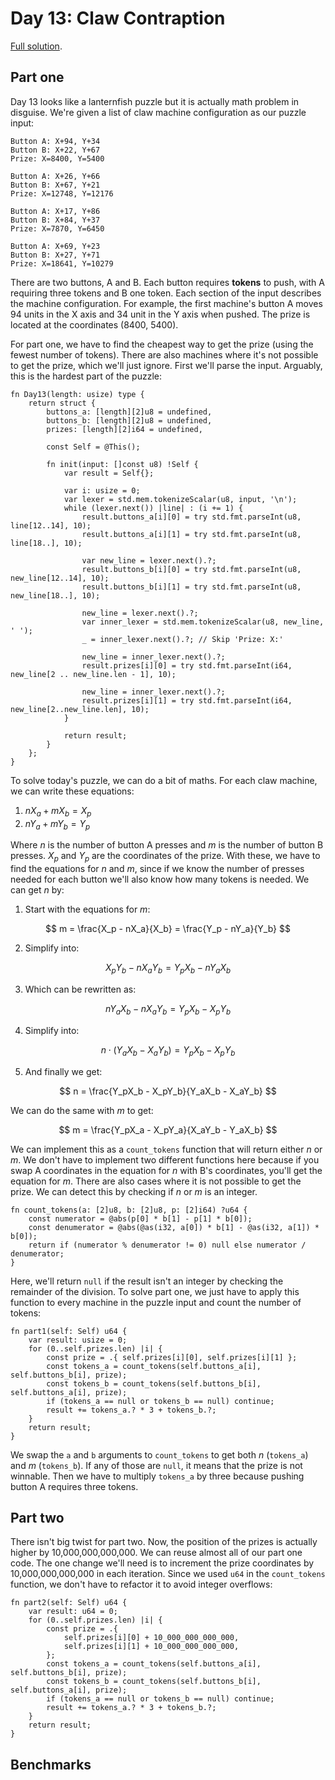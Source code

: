 # Day 13: Claw Contraption

[Full solution](../src/days/day13.zig).

## Part one

Day 13 looks like a lanternfish puzzle but it is actually math problem in disguise. We're given a list of claw machine configuration as our puzzle input:

```
Button A: X+94, Y+34
Button B: X+22, Y+67
Prize: X=8400, Y=5400

Button A: X+26, Y+66
Button B: X+67, Y+21
Prize: X=12748, Y=12176

Button A: X+17, Y+86
Button B: X+84, Y+37
Prize: X=7870, Y=6450

Button A: X+69, Y+23
Button B: X+27, Y+71
Prize: X=18641, Y=10279
```

There are two buttons, A and B. Each button requires **tokens** to push, with A requiring three tokens and B one token. Each section of the input describes the machine configuration. For example, the first machine's button A moves 94 units in the X axis and 34 unit in the Y axis when pushed. The prize is located at the coordinates (8400, 5400).

For part one, we have to find the cheapest way to get the prize (using the fewest number of tokens). There are also machines where it's not possible to get the prize, which we'll just ignore. First we'll parse the input. Arguably, this is the hardest part of the puzzle:

```zig
fn Day13(length: usize) type {
    return struct {
        buttons_a: [length][2]u8 = undefined,
        buttons_b: [length][2]u8 = undefined,
        prizes: [length][2]i64 = undefined,

        const Self = @This();

        fn init(input: []const u8) !Self {
            var result = Self{};

            var i: usize = 0;
            var lexer = std.mem.tokenizeScalar(u8, input, '\n');
            while (lexer.next()) |line| : (i += 1) {
                result.buttons_a[i][0] = try std.fmt.parseInt(u8, line[12..14], 10);
                result.buttons_a[i][1] = try std.fmt.parseInt(u8, line[18..], 10);

                var new_line = lexer.next().?;
                result.buttons_b[i][0] = try std.fmt.parseInt(u8, new_line[12..14], 10);
                result.buttons_b[i][1] = try std.fmt.parseInt(u8, new_line[18..], 10);

                new_line = lexer.next().?;
                var inner_lexer = std.mem.tokenizeScalar(u8, new_line, ' ');
                _ = inner_lexer.next().?; // Skip 'Prize: X:'

                new_line = inner_lexer.next().?;
                result.prizes[i][0] = try std.fmt.parseInt(i64, new_line[2 .. new_line.len - 1], 10);

                new_line = inner_lexer.next().?;
                result.prizes[i][1] = try std.fmt.parseInt(i64, new_line[2..new_line.len], 10);
            }

            return result;
        }
    };
}
```

To solve today's puzzle, we can do a bit of maths. For each claw machine, we can write these equations:

1. $nX_a + mX_b = X_p$
2. $nY_a + mY_b = Y_p$

Where $n$ is the number of button A presses and $m$ is the number of button B presses. $X_p$ and $Y_p$ are the coordinates of the prize. With these, we have to find the equations for $n$ and $m$, since if we know the number of presses needed for each button we'll also know how many tokens is needed. We can get $n$ by:

1. Start with the equations for $m$:

$$
m = \frac{X_p - nX_a}{X_b} = \frac{Y_p - nY_a}{Y_b}
$$

2. Simplify into:

$$
X_pY_b - nX_aY_b = Y_pX_b - nY_aX_b
$$

3. Which can be rewritten as:

$$
nY_aX_b - nX_aY_b = Y_pX_b - X_pY_b
$$

4. Simplify into:

$$
n \cdot (Y_aX_b - X_aY_b) = Y_pX_b - X_pY_b
$$

5. And finally we get:

$$
n = \frac{Y_pX_b - X_pY_b}{Y_aX_b - X_aY_b}
$$

We can do the same with $m$ to get:

$$
m = \frac{Y_pX_a - X_pY_a}{X_aY_b - Y_aX_b}
$$

We can implement this as a `count_tokens` function that will return either $n$ or $m$. We don't have to implement two different functions here because if you swap A coordinates in the equation for $n$ with B's coordinates, you'll get the equation for $m$. There are also cases where it is not possible to get the prize. We can detect this by checking if $n$ or $m$ is an integer.

```zig
fn count_tokens(a: [2]u8, b: [2]u8, p: [2]i64) ?u64 {
    const numerator = @abs(p[0] * b[1] - p[1] * b[0]);
    const denumerator = @abs(@as(i32, a[0]) * b[1] - @as(i32, a[1]) * b[0]);
    return if (numerator % denumerator != 0) null else numerator / denumerator;
}
```

Here, we'll return `null` if the result isn't an integer by checking the remainder of the division. To solve part one, we just have to apply this function to every machine in the puzzle input and count the number of tokens:

```zig
fn part1(self: Self) u64 {
    var result: usize = 0;
    for (0..self.prizes.len) |i| {
        const prize = .{ self.prizes[i][0], self.prizes[i][1] };
        const tokens_a = count_tokens(self.buttons_a[i], self.buttons_b[i], prize);
        const tokens_b = count_tokens(self.buttons_b[i], self.buttons_a[i], prize);
        if (tokens_a == null or tokens_b == null) continue;
        result += tokens_a.? * 3 + tokens_b.?;
    }
    return result;
}
```

We swap the `a` and `b` arguments to `count_tokens` to get both $n$ (`tokens_a`) and $m$ (`tokens_b`). If any of those are `null`, it means that the prize is not winnable. Then we have to multiply `tokens_a` by three because pushing button A requires three tokens.

## Part two

There isn't big twist for part two. Now, the position of the prizes is actually higher by 10,000,000,000,000. We can reuse almost all of our part one code. The one change we'll need is to increment the prize coordinates by 10,000,000,000,000 in each iteration. Since we used `u64` in the `count_tokens` function, we don't have to refactor it to avoid integer overflows:

```zig
fn part2(self: Self) u64 {
    var result: u64 = 0;
    for (0..self.prizes.len) |i| {
        const prize = .{
            self.prizes[i][0] + 10_000_000_000_000,
            self.prizes[i][1] + 10_000_000_000_000,
        };
        const tokens_a = count_tokens(self.buttons_a[i], self.buttons_b[i], prize);
        const tokens_b = count_tokens(self.buttons_b[i], self.buttons_a[i], prize);
        if (tokens_a == null or tokens_b == null) continue;
        result += tokens_a.? * 3 + tokens_b.?;
    }
    return result;
}
```

## Benchmarks
